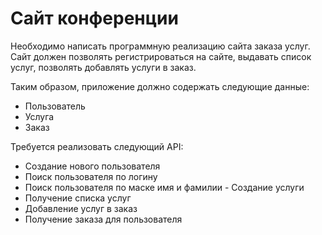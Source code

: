 # Сайт конференции
Необходимо написать программную реализацию сайта заказа услуг. Сайт должен позволять регистрироваться на сайте, выдавать список услуг, позволять добавлять услуги в заказ. 

Таким образом, приложение должно содержать следующие данные: 

* Пользователь
* Услуга 
* Заказ

Требуется реализовать следующий API:

* Создание нового пользователя
* Поиск пользователя по логину
* Поиск пользователя по маске имя и фамилии - Создание услуги
* Получение списка услуг
* Добавление услуг в заказ
* Получение заказа для пользователя